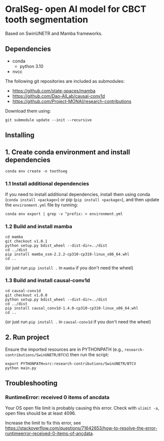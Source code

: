 # OralSeg- open AI model for CBCT tooth segmentation

Based on SwinUNETR and Mamba frameworks.

## Dependencies

- conda
  - python 3.10
- nvcc

The following git repositories are included as submodules:
- https://github.com/state-spaces/mamba
- https://github.com/Dao-AILab/causal-conv1d
- https://github.com/Project-MONAI/research-contributions

Download them using:
```
git submodule update --init --recursive
```

## Installing

## 1. Create conda environment and install dependencies

```console
conda env create -n toothseg
```

### 1.1 Install additional dependencies

If you need to install additional dependencies, install them
using conda (`conda install <package>`) or pip (`pip install <package>`),
and then update the `environment.yml` file by running:

```console
conda env export | grep -v ^prefix: > environment.yml
```

### 1.2 Build and install mamba

```console
cd mamba
git checkout v1.0.1
python setup.py bdist_wheel --dist-dir=../dist
cd ../dist
pip install mamba_ssm-2.2.2-cp310-cp310-linux_x86_64.whl
cd ..
```

(or just run `pip install .` in `mamba` if you don't need the wheel)

### 1.3 Build and install causal-conv1d 

```console
cd causal-conv1d
git checkout v1.0.0
python setup.py bdist_wheel --dist-dir=../dist
cd ../dist
pip install causal_conv1d-1.4.0-cp310-cp310-linux_x86_64.whl
cd ..
```

(or just run `pip install .` in `causal-conv1d` if you don't need the wheel)

## 2. Run project

Ensure the imported resources are in PYTHONPATH
(e.g., `research-contributions/SwinUNETR/BTCV`) then run the script:

```console
export PYTHONPATH=src:research-contributions/SwinUNETR/BTCV
python main.py
```

## Troubleshooting

### RuntimeError: received 0 items of ancdata

Your OS open file limit is probably causing this error.
Check with `ulimit -a`, open files should be at least 4096.

Increase the limit to fix this error, see
https://stackoverflow.com/questions/71642653/how-to-resolve-the-error-runtimeerror-received-0-items-of-ancdata.
